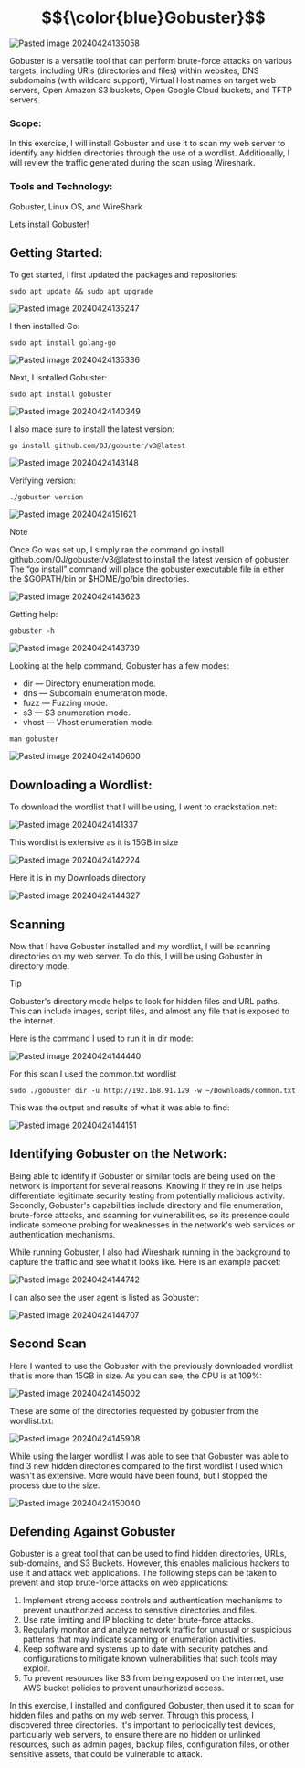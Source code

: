 # $${\color{blue}Gobuster}$$

![Pasted image 20240424135058](https://github.com/lm3nitro/Projects/assets/55665256/2230464c-16a1-4846-8a82-f555f1284119)

Gobuster is a versatile tool that can perform brute-force attacks on various targets, including URIs (directories and files) within websites, DNS subdomains (with wildcard support), Virtual Host names on target web servers, Open Amazon S3 buckets, Open Google Cloud buckets, and TFTP servers.

### Scope:
In this exercise, I will install Gobuster and use it to scan my web server to identify any hidden directories through the use of a wordlist. Additionally, I will review the traffic generated during the scan using Wireshark.

### Tools and Technology:

Gobuster, Linux OS, and WireShark

Lets install Gobuster!

## Getting Started:

To get started, I first updated the packages and repositories:

```
sudo apt update && sudo apt upgrade 
```

![Pasted image 20240424135247](https://github.com/lm3nitro/Projects/assets/55665256/471d412c-2623-429e-95b8-022a89d5a498)

I then installed Go:

```
sudo apt install golang-go
```

![Pasted image 20240424135336](https://github.com/lm3nitro/Projects/assets/55665256/ad40d299-1117-4efb-8559-9db0ffdb7b04)

Next, I isntalled Gobuster:

```
sudo apt install gobuster
```

![Pasted image 20240424140349](https://github.com/lm3nitro/Projects/assets/55665256/69fb77e8-0cb3-4431-bd9c-53b74c3323db)

I also made sure to install the latest version:

```
go install github.com/OJ/gobuster/v3@latest
```

![Pasted image 20240424143148](https://github.com/lm3nitro/Projects/assets/55665256/fd06096b-5888-4be9-b9ac-2a9f115ce732)

Verifying version:

```
./gobuster version
```

![Pasted image 20240424151621](https://github.com/lm3nitro/Projects/assets/55665256/307e4b0d-eb3c-41d7-9b15-af60c2cd6638)

> [!NOTE]  
> Once Go was set up, I simply ran the command go install github.com/OJ/gobuster/v3@latest to install the latest version of gobuster. The “go install” command will place the gobuster executable file in either the $GOPATH/bin or $HOME/go/bin directories.

![Pasted image 20240424143623](https://github.com/lm3nitro/Projects/assets/55665256/67a526dc-c25e-431a-844d-773ec189316d)

Getting help:

```
gobuster -h
```

![Pasted image 20240424143739](https://github.com/lm3nitro/Projects/assets/55665256/c665e9e9-90ca-4e63-a55e-15f0e591329f)

Looking at the help command, Gobuster has a few modes:

+ dir — Directory enumeration mode.
+ dns — Subdomain enumeration mode.
+ fuzz — Fuzzing mode.
+ s3 — S3 enumeration mode.
+ vhost — Vhost enumeration mode.

```
man gobuster
```

![Pasted image 20240424140600](https://github.com/lm3nitro/Projects/assets/55665256/281a41d8-9fbc-4886-9ced-1175b9fe4097)

## Downloading a Wordlist:

To download the wordlist that I will be using, I went to crackstation.net:

![Pasted image 20240424141337](https://github.com/lm3nitro/Projects/assets/55665256/b60a098e-d69b-408a-a7cf-6c88ba55711a)

This wordlist is extensive as it is 15GB in size

![Pasted image 20240424142224](https://github.com/lm3nitro/Projects/assets/55665256/b2d57d56-a1c2-4ed3-953b-00af61d773ce)

Here it is in my Downloads directory

![Pasted image 20240424144327](https://github.com/lm3nitro/Projects/assets/55665256/cee165e3-c2fc-4521-882d-ec84fd88cb34)

## Scanning 

Now that I have Gobuster installed and my wordlist, I will be scanning directories on my web server. To do this, I will be using Gobuster in directory mode.

> [!TIP]
> Gobuster's directory mode helps to look for hidden files and URL paths. This can include images, script files, and almost any file that is exposed to the internet.

Here is the command I used to run it in dir mode:

![Pasted image 20240424144440](https://github.com/lm3nitro/Projects/assets/55665256/4a6d0032-b884-4545-8835-6ff9a907512d)

For this scan I used the common.txt wordlist

```
sudo ./gobuster dir -u http://192.168.91.129 -w ~/Downloads/common.txt
```

This was the output and results of what it was able to find:

![Pasted image 20240424144151](https://github.com/lm3nitro/Projects/assets/55665256/5cf74baf-c6f9-4b49-abeb-3c317c622b8f)

## Identifying Gobuster on the Network:

Being able to identify if Gobuster or similar tools are being used on the network is important for several reasons. Knowing if they're in use helps differentiate legitimate security testing from potentially malicious activity. Secondly, Gobuster's capabilities include directory and file enumeration, brute-force attacks, and scanning for vulnerabilities, so its presence could indicate someone probing for weaknesses in the network's web services or authentication mechanisms.

While running Gobuster, I also had Wireshark running in the background to capture the traffic and see what it looks like. Here is an example packet:

![Pasted image 20240424144742](https://github.com/lm3nitro/Projects/assets/55665256/27a47d92-9b52-4749-aec2-117e1e6880e3)

I  can also see the user agent is listed as Gobuster:

![Pasted image 20240424144707](https://github.com/lm3nitro/Projects/assets/55665256/d524b8f7-35ad-4367-a2a8-ecf6e41f2127)

## Second Scan

Here I wanted to use the Gobuster with the previously downloaded wordlist that is more than 15GB in size. As you can see, the CPU is at 109%:

![Pasted image 20240424145002](https://github.com/lm3nitro/Projects/assets/55665256/494400bc-6d23-4205-93c1-10511a377396)

These are some of the directories requested by gobuster from the wordlist.txt:

![Pasted image 20240424145908](https://github.com/lm3nitro/Projects/assets/55665256/70cad1c1-efb6-49f7-8f3c-a2c7184aeda0)

While using the larger wordlist I was able to see that Gobuster was able to find 3 new hidden directories compared to the first wordlist I used which wasn't as extensive. More would have been found, but I stopped the process due to the size. 

![Pasted image 20240424150040](https://github.com/lm3nitro/Projects/assets/55665256/1f4b4262-e90d-42c2-b398-078e26f80ee4)

## Defending Against Gobuster

Gobuster is a great tool that can be used to find hidden directories, URLs, sub-domains, and S3 Buckets. However, this enables malicious hackers to use it and attack web applications. The following steps can be taken to prevent and stop brute-force attacks on web applications: 

1. Implement strong access controls and authentication mechanisms to prevent unauthorized access to sensitive directories and files.
2. Use rate limiting and IP blocking to deter brute-force attacks.
3. Regularly monitor and analyze network traffic for unusual or suspicious patterns that may indicate scanning or enumeration activities. 
5. Keep software and systems up to date with security patches and configurations to mitigate known vulnerabilities that such tools may exploit.
6. To prevent resources like S3 from being exposed on the internet, use AWS bucket policies to prevent unauthorized access.

In this exercise, I installed and configured Gobuster, then used it to scan for hidden files and paths on my web server. Through this process, I discovered three directories. It's important to periodically test devices, particularly web servers, to ensure there are no hidden or unlinked resources, such as admin pages, backup files, configuration files, or other sensitive assets, that could be vulnerable to attack.


